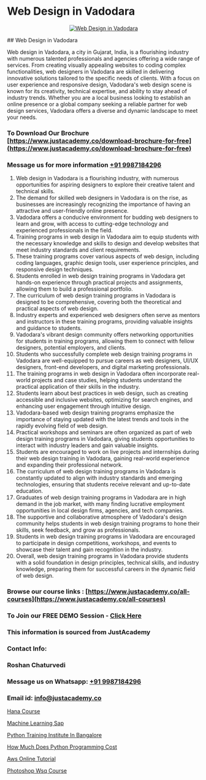 # Web Design in Vadodara

<p align="center">
  <a href="https://justacademy.co/all-courses">
    <img src="https://i.ibb.co/P5KtSQ2/ui-ux.png" alt="Web Design in Vadodara">
  </a>
</p>
## Web Design in Vadodara

Web design in Vadodara, a city in Gujarat, India, is a flourishing industry with numerous talented professionals and agencies offering a wide range of services. From creating visually appealing websites to coding complex functionalities, web designers in Vadodara are skilled in delivering innovative solutions tailored to the specific needs of clients. With a focus on user experience and responsive design, Vadodara's web design scene is known for its creativity, technical expertise, and ability to stay ahead of industry trends. Whether you are a local business looking to establish an online presence or a global company seeking a reliable partner for web design services, Vadodara offers a diverse and dynamic landscape to meet your needs.
### To Download Our Brochure [https://www.justacademy.co/download-brochure-for-free](https://www.justacademy.co/download-brochure-for-free)
### Message us for more information [+91 9987184296](https://api.whatsapp.com/send?phone=919987184296)
1) Web design in Vadodara is a flourishing industry, with numerous opportunities for aspiring designers to explore their creative talent and technical skills.
2) The demand for skilled web designers in Vadodara is on the rise, as businesses are increasingly recognizing the importance of having an attractive and user-friendly online presence.
3) Vadodara offers a conducive environment for budding web designers to learn and grow, with access to cutting-edge technology and experienced professionals in the field.
4) Training programs in web design in Vadodara aim to equip students with the necessary knowledge and skills to design and develop websites that meet industry standards and client requirements.
5) These training programs cover various aspects of web design, including coding languages, graphic design tools, user experience principles, and responsive design techniques.
6) Students enrolled in web design training programs in Vadodara get hands-on experience through practical projects and assignments, allowing them to build a professional portfolio.
7) The curriculum of web design training programs in Vadodara is designed to be comprehensive, covering both the theoretical and practical aspects of web design.
8) Industry experts and experienced web designers often serve as mentors and instructors in these training programs, providing valuable insights and guidance to students.
9) Vadodara's vibrant design community offers networking opportunities for students in training programs, allowing them to connect with fellow designers, potential employers, and clients.
10) Students who successfully complete web design training programs in Vadodara are well-equipped to pursue careers as web designers, UI/UX designers, front-end developers, and digital marketing professionals.
11) The training programs in web design in Vadodara often incorporate real-world projects and case studies, helping students understand the practical application of their skills in the industry.
12) Students learn about best practices in web design, such as creating accessible and inclusive websites, optimizing for search engines, and enhancing user engagement through intuitive design.
13) Vadodara-based web design training programs emphasize the importance of staying updated with the latest trends and tools in the rapidly evolving field of web design.
14) Practical workshops and seminars are often organized as part of web design training programs in Vadodara, giving students opportunities to interact with industry leaders and gain valuable insights.
15) Students are encouraged to work on live projects and internships during their web design training in Vadodara, gaining real-world experience and expanding their professional network.
16) The curriculum of web design training programs in Vadodara is constantly updated to align with industry standards and emerging technologies, ensuring that students receive relevant and up-to-date education.
17) Graduates of web design training programs in Vadodara are in high demand in the job market, with many finding lucrative employment opportunities in local design firms, agencies, and tech companies.
18) The supportive and collaborative atmosphere of Vadodara's design community helps students in web design training programs to hone their skills, seek feedback, and grow as professionals.
19) Students in web design training programs in Vadodara are encouraged to participate in design competitions, workshops, and events to showcase their talent and gain recognition in the industry.
20) Overall, web design training programs in Vadodara provide students with a solid foundation in design principles, technical skills, and industry knowledge, preparing them for successful careers in the dynamic field of web design.

### Browse our course links : [https://www.justacademy.co/all-courses](https://www.justacademy.co/all-courses) 
### To Join our FREE DEMO Session - [Click Here](https://www.justacademy.co/register-for-course-demo)


### This information is sourced from JustAcademy
### Contact Info:
### Roshan Chaturvedi
### Message us on Whatsapp: [+91 9987184296](https://api.whatsapp.com/send?phone=919987184296)
### Email id: [info@justacademy.co](mailto:info@justacademy.co)
                
[Hana Course](https://www.linkedin.com/pulse/hana-course-justacademy-bay-area-gn4tc/)

[Machine Learning Sap](https://www.linkedin.com/pulse/machine-learning-sap-justacademy-birmingham-j0lnf?trackingId=JbsVZp%2FbE0h%2BZX5UDafBAw%3D%3D&lipi=urn%3Ali%3Apage%3Ad_flagship3_company_admin%3BVLUv9mnMT2aZOSnk9lhqAw%3D%3D)

[Python Training Institute In Bangalore](https://medium.com/@negishivu99/python-training-institute-in-bangalore-27867b97332c)

[How Much Does Python Programming Cost](https://medium.com/@justacademytraining/how-much-does-python-programming-cost-d0a77427f2e5)

[Aws Online Tutorial](https://justacademyin.github.io/justacademy/aws-online-tutorial)

[Photoshop Wsq Course](https://justacademyin.github.io/justacademy/photoshop-wsq-course)

